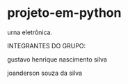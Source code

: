 # projeto-em-python
urna eletrônica.

INTEGRANTES DO GRUPO:

gustavo henrique nascimento silva

joanderson souza da silva

